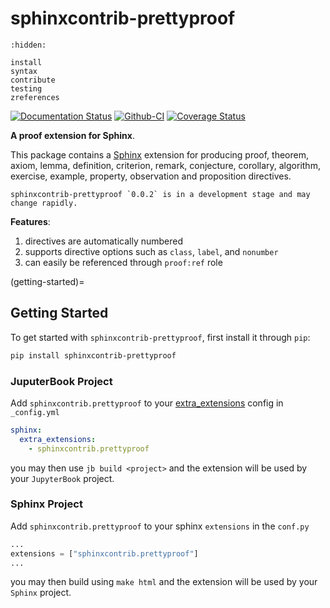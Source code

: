 # sphinxcontrib-prettyproof

```{toctree}
:hidden:

install
syntax
contribute
testing
zreferences
```

[![Documentation Status][rtd-badge]][rtd-link]
[![Github-CI][github-ci]][github-link]
[![Coverage Status][codecov-badge]][codecov-link]

**A proof extension for Sphinx**.

This package contains a [Sphinx](http://www.sphinx-doc.org/en/master/) extension
for producing proof, theorem, axiom, lemma, definition, criterion, remark, conjecture,
corollary, algorithm, exercise, example, property, observation and proposition directives.


```{warning}
sphinxcontrib-prettyproof `0.0.2` is in a development stage and may change rapidly.
```

**Features**:

1. directives are automatically numbered
2. supports directive options such as `class`, `label`, and `nonumber`
3. can easily be referenced through `proof:ref` role

(getting-started)=
## Getting Started

To get started with `sphinxcontrib-prettyproof`, first install it through `pip`:

```bash
pip install sphinxcontrib-prettyproof
```

### JuputerBook Project

Add `sphinxcontrib.prettyproof` to your [extra_extensions](https://jupyterbook.org/advanced/sphinx.html#custom-sphinx-extensions) config in `_config.yml`

```yaml
sphinx:
  extra_extensions:
    - sphinxcontrib.prettyproof
```

you may then use `jb build <project>` and the extension will be used by your `JupyterBook` project.

### Sphinx Project

Add `sphinxcontrib.prettyproof` to your sphinx `extensions` in the `conf.py`

```python
...
extensions = ["sphinxcontrib.prettyproof"]
...
```

you may then build using `make html` and the extension will be used by your `Sphinx` project.


[rtd-badge]: https://readthedocs.org/projects/sphinxcontrib-prettyproof/badge/?version=latest
[rtd-link]: https://sphinxcontrib-prettyproof.readthedocs.io/en/latest/?badge=latest
[github-ci]: https://github.com/najuzilu/sphinxcontrib-prettyproof/workflows/continuous-integration/badge.svg?branch=master
[github-link]: https://github.com/najuzilu/sphinxcontrib-prettyproof
[codecov-badge]: https://codecov.io/gh/najuzilu/sphinxcontrib-prettyproof/branch/master/graph/badge.svg
[codecov-link]: https://codecov.io/gh/najuzilu/sphinxcontrib-prettyproof
